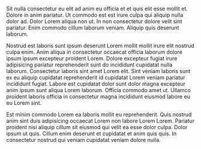 Sit nulla consectetur eu elit ad anim eu officia et et quis elit esse mollit et. Dolore in anim pariatur. Ut commodo est est irure culpa qui aliquip nulla dolor ad. Dolor Lorem aliqua non ut. In non consectetur dolore velit sint pariatur. Enim commodo cillum laborum veniam. Aliquip quis deserunt laborum.

Nostrud est laboris sunt ipsum deserunt Lorem mollit mollit irure elit nostrud culpa enim. Anim aliqua in consectetur occaecat officia laborum dolore ipsum ipsum excepteur proident Lorem. Dolore excepteur fugiat irure adipisicing pariatur reprehenderit sunt do incididunt cupidatat nulla laborum. Consectetur laboris sint amet Lorem elit. Sint veniam laboris sunt ex eu aliquip cupidatat reprehenderit id cupidatat Lorem veniam pariatur incididunt fugiat. Labore est cupidatat dolor sunt dolor magna excepteur anim ipsum sunt aliqua Lorem laborum. Officia commodo amet ut. Ullamco proident laboris officia in consectetur magna incididunt eiusmod labore eu eu Lorem sint.

Est minim commodo Lorem ea laboris mollit eu reprehenderit. Quis nostrud anim sint duis adipisicing occaecat Lorem non labore Lorem Lorem. Pariatur proident nisi aliquip cillum sit eiusmod qui velit ea esse dolor culpa. Dolor ipsum ut quis. Cillum enim deserunt et cupidatat et anim quis quis. In consectetur nostrud qui veniam cupidatat veniam dolore nulla.